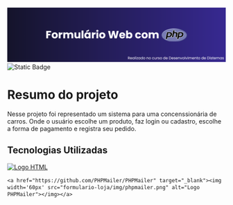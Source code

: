 <img src='formulario-loja/img/download-php.png' alt="Título README"></img>
![Static Badge](https://img.shields.io/badge/STATUS-FINALIZADO-%23291f6c)

<h1>Resumo do projeto</h1>

<p>Nesse projeto foi representado um sistema para uma concenssionária de carros. Onde o usuário escolhe um produto, faz login ou cadastro, escolhe a forma de pagamento e registra seu pedido.</p>

<h2>Tecnologias Utilizadas</h2>

<div width='500px' height='70px'>
    <a href="https://pt.wikipedia.org/wiki/HTML5" target="_blank"><img width='60px' src="https://cdn.jsdelivr.net/gh/devicons/devicon/icons/html5/html5-original.svg" alt="Logo HTML"></img></a>
    
    <a href="https://github.com/PHPMailer/PHPMailer" target="_blank"><img width='60px' src="formulario-loja/img/phpmailer.png" alt="Logo PHPMailer"></img></a>
</div>




